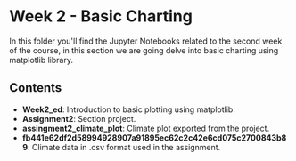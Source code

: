# Week 2 - Basic Charting

In this folder you'll find the Jupyter Notebooks related to the second week of the course, in this section we are going delve into basic charting using matplotlib library.

## Contents
- **Week2_ed**: Introduction to basic plotting using matplotlib.
- **Assignment2**: Section project.
- **assingment2_climate_plot**: Climate plot exported from the project.
- **fb441e62df2d58994928907a91895ec62c2c42e6cd075c2700843b89**: Climate data in .csv format used in the assignment.
